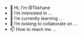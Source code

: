 - 👋 Hi, I’m @Tkkhane
- 👀 I’m interested in ...
- 🌱 I’m currently learning ...
- 💞️ I’m looking to collaborate on ...
- 📫 How to reach me ...

<!---
Tkkhane/Tkkhane is a ✨ special ✨ repository because its `README.md` (this file) appears on your GitHub profile.
You can click the Preview link to take a look at your changes.
--->
